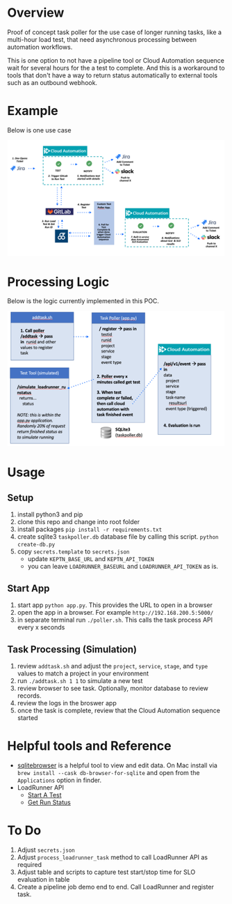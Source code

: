 # Overview

Proof of concept task poller for the use case of longer running tasks, like a multi-hour load test, that need asynchronous processing between automation workflows.

This is one option to not have a pipeline tool or Cloud Automation sequence wait for several hours for the a test to complete.  And this is a workaround to tools that don't have a way to return status automatically to external tools such as an outbound webhook.

# Example 

Below is one use case

<img src="images/flow.png" width="500"/>

# Processing Logic

Below is the logic currently implemented in this POC.

<img src="images/call-flow.png" width="500"/>

# Usage

## Setup

1. install python3 and pip
1. clone this repo and change into root folder
1. install packages `pip install -r requirements.txt`
1. create sqlite3 `taskpoller.db` database file by calling this script. `python create-db.py`
1. copy `secrets.template` to `secrets.json` 
    * update `KEPTN_BASE_URL` and `KEPTN_API_TOKEN`
    * you can leave `LOADRUNNER_BASEURL` and `LOADRUNNER_API_TOKEN` as is.

## Start App

1. start app `python app.py`.  This provides the URL to open in a browser
1. open the app in a browser.  For example `http://192.168.200.5:5000/`
1. in separate terminal run `./poller.sh`.  This calls the task process API every x seconds

## Task Processing (Simulation)

1. review `addtask.sh` and adjust the `project`, `service`, `stage`, and `type` values to match a project in your environment 
1. run `./addtask.sh 1 1` to simulate a new test
1. review browser to see task. Optionally, monitor database to review records.
1. review the logs in the broswer app
1. once the task is complete, review that the Cloud Automation sequence started

# Helpful tools and Reference

* [sqlitebrowser](https://sqlitebrowser.org) is a helpful tool to view and edit data.  On Mac install via `brew install --cask db-browser-for-sqlite` and open from the `Applications` option in finder.
* LoadRunner API
    * [Start A Test](https://admhelp.microfocus.com/lre/en/all/api_refs/Performance_Center_REST_API/Content/start_test_run.htm)
    * [Get Run Status](https://admhelp.microfocus.com/lre/en/all/api_refs/Performance_Center_REST_API/Content/Get_Run_Status.htm)

# To Do

1. Adjust `secrets.json` 
1. Adjust `process_loadrunner_task` method to call LoadRunner API as required
1. Adjust table and scripts to capture test start/stop time for SLO evaluation in table
1. Create a pipeline job demo end to end.  Call LoadRunner and register task.

